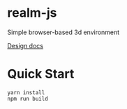 # realm-js
Simple browser-based 3d environment

[Design docs](docs/design)

# Quick Start

```
yarn install
npm run build
```
